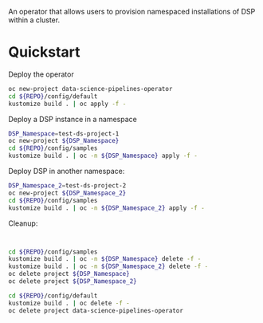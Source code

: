 An operator that allows users to provision namespaced installations of DSP within a cluster.

# Quickstart

Deploy the operator
```bash
oc new-project data-science-pipelines-operator
cd ${REPO}/config/default
kustomize build . | oc apply -f -
```

Deploy a DSP instance in a namespace
```bash
DSP_Namespace=test-ds-project-1
oc new-project ${DSP_Namespace}
cd ${REPO}/config/samples
kustomize build . | oc -n ${DSP_Namespace} apply -f -
```

Deploy DSP in another namespace: 

```bash
DSP_Namespace_2=test-ds-project-2
oc new-project ${DSP_Namespace_2}
cd ${REPO}/config/samples
kustomize build . | oc -n ${DSP_Namespace_2} apply -f -
```

Cleanup:

```bash


cd ${REPO}/config/samples
kustomize build . | oc -n ${DSP_Namespace} delete -f -
kustomize build . | oc -n ${DSP_Namespace_2} delete -f -
oc delete project ${DSP_Namespace}
oc delete project ${DSP_Namespace_2}

cd ${REPO}/config/default
kustomize build . | oc delete -f -
oc delete project data-science-pipelines-operator
```
